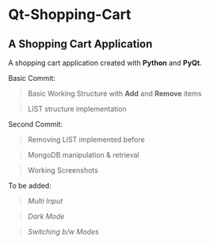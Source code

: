 # Qt-Shopping-Cart
## A Shopping Cart Application

A shopping cart application created with **Python** and **PyQt**.

Basic Commit:
> Basic Working Structure with **Add** and **Remove** items

> LIST structure implementation

Second Commit:
> Removing LIST implemented before

> MongoDB manipulation & retrieval

> Working Screenshots

To be added:
> _Multi Input_

> _Dark Mode_

> _Switching b/w Modes_